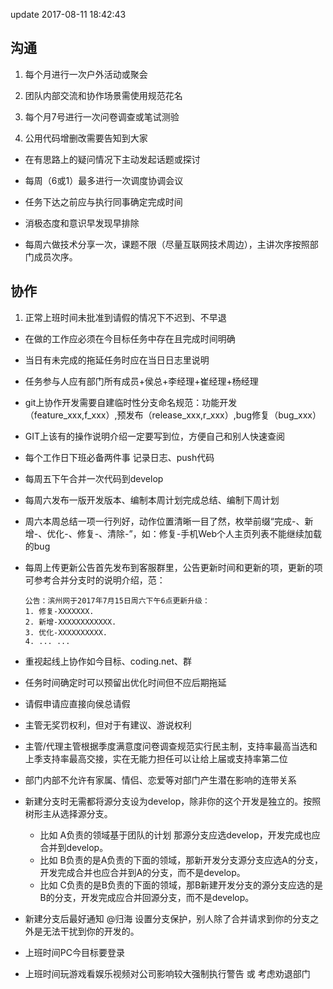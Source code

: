 update 2017-08-11 18:42:43
## 沟通

1. 每个月进行一次户外活动或聚会

2. 团队内部交流和协作场景需使用规范花名

3. 每个月7号进行一次问卷调查或笔试测验

3. 公用代码增删改需要告知到大家

- 在有思路上的疑问情况下主动发起话题或探讨

- 每周（6或1）最多进行一次调度协调会议

- 任务下达之前应与执行同事确定完成时间

- 消极态度和意识早发现早排除

- 每周六做技术分享一次，课题不限（尽量互联网技术周边），主讲次序按照部门成员次序。


## 协作

1. 正常上班时间未批准到请假的情况下不迟到、不早退

- 在做的工作应必须在今目标任务中存在且完成时间明确

- 当日有未完成的拖延任务时应在当日日志里说明

- 任务参与人应有部门所有成员+侯总+李经理+崔经理+杨经理

- git上协作开发需要自建临时性分支命名规范：功能开发（feature_xxx,f_xxx）,预发布（release_xxx,r_xxx）,bug修复（bug_xxx）

- GIT上该有的操作说明介绍一定要写到位，方便自己和别人快速查阅

- 每个工作日下班必备两件事 记录日志、push代码

- 每周五下午合并一次代码到develop

- 每周六发布一版开发版本、编制本周计划完成总结、编制下周计划

- 周六本周总结一项一行列好，动作位置清晰一目了然，枚举前缀“完成-、新增-、优化-、修复-、清除-”，如：修复-手机Web个人主页列表不能继续加载的bug

- 每周上传更新公告首先发布到客服群里，公告更新时间和更新的项，更新的项可参考合并分支时的说明介绍，范：

  ```
  公告：滨州网于2017年7月15日周六下午6点更新升级：
  1. 修复-XXXXXXX.
  2. 新增-XXXXXXXXXXXX.
  3. 优化-XXXXXXXXXX.
  4. ... ...
  ```

- 重视起线上协作如今目标、coding.net、群

- 任务时间确定时可以预留出优化时间但不应后期拖延

- 请假申请应直接向侯总请假

- 主管无奖罚权利，但对于有建议、游说权利

- 主管/代理主管根据季度满意度问卷调查规范实行民主制，支持率最高当选和上季支持率最高交接，实在无能力担任可以让给上届或支持率第二位

- 部门内部不允许有家属、情侣、恋爱等对部门产生潜在影响的连带关系

- 新建分支时无需都将源分支设为develop，除非你的这个开发是独立的。按照树形主从选择源分支。
  * 比如 A负责的领域基于团队的计划 那源分支应选develop，开发完成也应合并到develop。
  * 比如 B负责的是A负责的下面的领域，那新开发分支源分支应选A的分支，开发完成合并也应合并到A的分支，而不是develop。
  * 比如 C负责的是B负责的下面的领域，那B新建开发分支的源分支应选的是B的分支，开发完成应合并回源分支，而不是develop。
- 新建分支后最好通知 @归海 设置分支保护，别人除了合并请求到你的分支之外是无法干扰到你的开发的。

- 上班时间PC今目标要登录

- 上班时间玩游戏看娱乐视频对公司影响较大强制执行警告 或 考虑劝退部门